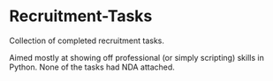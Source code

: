 # Recruitment-Tasks
Collection of completed recruitment tasks.

Aimed mostly at showing off professional (or simply scripting) skills in Python.
None of the tasks had NDA attached.
